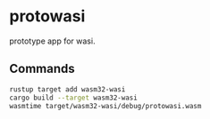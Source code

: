# protowasi
prototype app for wasi.
## Commands
```bash
rustup target add wasm32-wasi
cargo build --target wasm32-wasi
wasmtime target/wasm32-wasi/debug/protowasi.wasm
```
